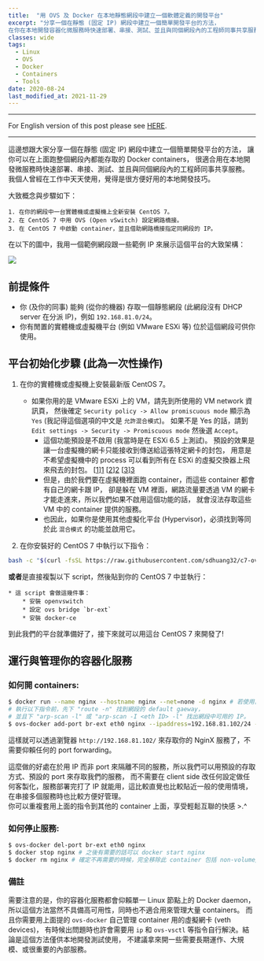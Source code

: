 ```yaml
---
title:  "用 OVS 及 Docker 在本地靜態網段中建立一個軟體定義的開發平台"
excerpt: "分享一個在靜態 (固定 IP) 網段中建立一個簡單開發平台的方法，
在你在本地開發容器化微服務時快速部署、串接、測試、並且與同個網段內的工程師同事共享服務。"
classes: wide
tags:
  - Linux
  - OVS
  - Docker
  - Containers
  - Tools
date: 2020-08-24
last_modified_at: 2021-11-29
---
```


---
For English version of this post please see [HERE](/software-defined-local-dev-env-in-a-static-cidr-range-using-ovs-and-docker).

---

這邊想跟大家分享一個在靜態 (固定 IP) 網段中建立一個簡單開發平台的方法，
讓你可以在上面跑整個網段內都能存取的 Docker containers，
很適合用在本地開發微服務時快速部署、串接、測試、並且與同個網段內的工程師同事共享服務。
我個人曾經在工作中天天使用，覺得是很方便好用的本地開發技巧。

大致概念與步驟如下：
```
1. 在你的網段中一台實體機或虛擬機上全新安裝 CentOS 7。
2. 在 CentOS 7 中用 OVS (Open vSwitch) 設定網路橋接。
3. 在 CentOS 7 中啟動 container，並且借助網路橋接指定同網段的 IP。
```

在以下的圖中，我用一個範例網段跟一些範例 IP 來展示這個平台的大致架構：

![](https://raw.githubusercontent.com/sdhuang32/c7-ovs-docker-platform/master/ovs-docker-platform-structure.png)

## 前提條件
* 你 (及你的同事) 能夠 (從你的機器) 存取一個靜態網段 (此網段沒有 DHCP server 在分派 IP)，例如 `192.168.81.0/24`。
* 你有閒置的實體機或虛擬機平台 (例如 VMware ESXi 等) 位於這個網段可供你使用。

## 平台初始化步驟 (此為一次性操作)
1. 在你的實體機或虛擬機上安裝最新版 CentOS 7。
    * 如果你用的是 VMware ESXi 上的 VM，請先到所使用的 VM network 資訊頁，
    然後確定 `Security policy -> Allow promiscuous mode` 顯示為 `Yes` (我記得這個選項的中文是 `允許混合模式`)。 
    如果不是 Yes 的話，請到 `Edit settings -> Security -> Promiscuous mode` 然後選 `Accept`。
        * 這個功能預設是不啟用 (我當時是在 ESXi 6.5 上測試)。
        預設的效果是讓一台虛擬機的網卡只能接收到傳送給這張特定網卡的封包，
        用意是不希望虛擬機中的 process 可以看到所有在 ESXi 的虛擬交換器上飛來飛去的封包。
        [[1]][1] [[2]][2] [[3]][3]
        * 但是，由於我們要在虛擬機裡面跑 container，而這些 container 都會有自己的網卡跟 IP，
        卻是躲在 VM 裡面，網路流量要透過 VM 的網卡才能走進來，所以我們如果不啟用這個功能的話，
        就會沒法存取這些 VM 中的 container 提供的服務。
        * 也因此，如果你是使用其他虛擬化平台 (Hypervisor)，必須找到等同於此 `混合模式` 的功能並啟用它。

2. 在你安裝好的 CentOS 7 中執行以下指令：
```bash
bash -c "$(curl -fsSL https://raw.githubusercontent.com/sdhuang32/c7-ovs-docker-platform/master/ovs-docker-host-setup.sh)"
```
**或者**是直接複製以下 script，然後貼到你的 CentOS 7 中並執行：
<script src="https://emgithub.com/embed.js?target=https%3A%2F%2Fgithub.com%2Fsdhuang32%2Fc7-ovs-docker-platform%2Fblob%2Fmaster%2Fovs-docker-host-setup.sh&style=github&showBorder=on&showLineNumbers=on&showFileMeta=on&showCopy=on"></script>
    * 這 script 會做這幾件事：
        * 安裝 openvswitch
        * 設定 ovs bridge `br-ext`
        * 安裝 docker-ce

到此我們的平台就準備好了，接下來就可以用這台 CentOS 7 來開發了!

## 運行與管理你的容器化服務
### 如何開 containers:
```bash
$ docker run --name nginx --hostname nginx --net=none -d nginx # 若使用自己的 image 請事先 build 好
# 執行以下指令前，先下 "route -n" 找到網段的 default gaeway，
# 並且下 "arp-scan -l" 或 "arp-scan -I <eth ID> -l" 找出網段中可用的 IP。
$ ovs-docker add-port br-ext eth0 nginx --ipaddress=192.168.81.102/24 --gateway=192.168.81.254
```
這樣就可以透過瀏覽器 `http://192.168.81.102/` 來存取你的 NginX 服務了，不需要仰賴任何的 port forwarding。

這麼做的好處在於用 IP 而非 port 來隔離不同的服務，所以我們可以用預設的存取方式、預設的 port 來存取我們的服務，
而不需要在 client side 改任何設定做任何客製化，服務部署完打了 IP 就能用，這比較直覺也比較貼近一般的使用情境，
在串接多個服務時也比較方便好管理。  
你可以重複套用上面的指令到其他的 container 上面，享受輕鬆互聯的快感 >.^

### 如何停止服務:
```bash
$ ovs-docker del-port br-ext eth0 nginx
$ docker stop nginx # 之後有需要的話可以 docker start nginx
$ docker rm nginx # 確定不再需要的時候，完全移除此 container 包括 non-volume/non-bind-mount 的資料
```

### 備註
需要注意的是，你的容器化服務都會仰賴單一 Linux 節點上的 Docker daemon，
所以這個方法當然不具備高可用性，同時也不適合用來管理大量 containers。
而且你需要用上面提的 `ovs-docker` 自己管理 container 用的虛擬網卡 (veth devices)，
有時候出問題時也許會需要用 `ip` 和 `ovs-vsctl` 等指令自行解決。結論是這個方法僅供本地開發測試使用，
不建議拿來開一些需要長期運作、大規模、或很重要的內部服務。


[1]: <https://ithelp.ithome.com.tw/questions/10191235>
[2]: <https://kb.vmware.com/s/article/1002934>
[3]: <https://kb.vmware.com/s/article/1004099>
